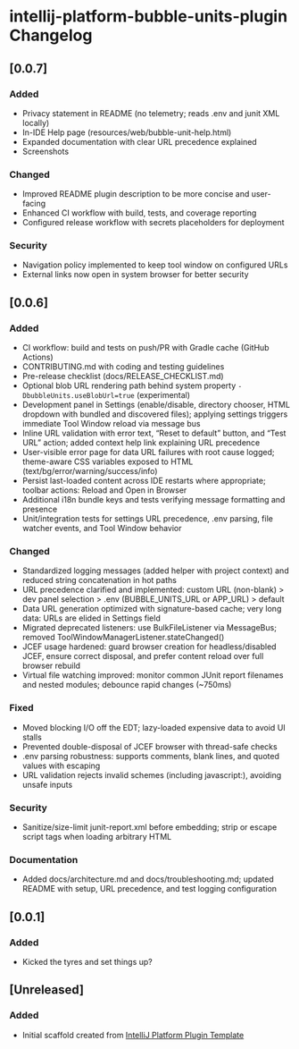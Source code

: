 <!-- Keep a Changelog guide -> https://keepachangelog.com -->

# intellij-platform-bubble-units-plugin Changelog

## [0.0.7]
### Added
- Privacy statement in README (no telemetry; reads .env and junit XML locally)
- In-IDE Help page (resources/web/bubble-unit-help.html)
- Expanded documentation with clear URL precedence explained
- Screenshots

### Changed
- Improved README plugin description to be more concise and user-facing
- Enhanced CI workflow with build, tests, and coverage reporting
- Configured release workflow with secrets placeholders for deployment

### Security
- Navigation policy implemented to keep tool window on configured URLs
- External links now open in system browser for better security

## [0.0.6]
### Added
- CI workflow: build and tests on push/PR with Gradle cache (GitHub Actions)
- CONTRIBUTING.md with coding and testing guidelines
- Pre-release checklist (docs/RELEASE_CHECKLIST.md)
- Optional blob URL rendering path behind system property `-DbubbleUnits.useBlobUrl=true` (experimental)
- Development panel in Settings (enable/disable, directory chooser, HTML dropdown with bundled and discovered files); applying settings triggers immediate Tool Window reload via message bus
- Inline URL validation with error text, “Reset to default” button, and “Test URL” action; added context help link explaining URL precedence
- User-visible error page for data URL failures with root cause logged; theme-aware CSS variables exposed to HTML (text/bg/error/warning/success/info)
- Persist last-loaded content across IDE restarts where appropriate; toolbar actions: Reload and Open in Browser
- Additional i18n bundle keys and tests verifying message formatting and presence
- Unit/integration tests for settings URL precedence, .env parsing, file watcher events, and Tool Window behavior

### Changed
- Standardized logging messages (added helper with project context) and reduced string concatenation in hot paths
- URL precedence clarified and implemented: custom URL (non-blank) > dev panel selection > .env (BUBBLE_UNITS_URL or APP_URL) > default
- Data URL generation optimized with signature-based cache; very long data: URLs are elided in Settings field
- Migrated deprecated listeners: use BulkFileListener via MessageBus; removed ToolWindowManagerListener.stateChanged()
- JCEF usage hardened: guard browser creation for headless/disabled JCEF, ensure correct disposal, and prefer content reload over full browser rebuild
- Virtual file watching improved: monitor common JUnit report filenames and nested modules; debounce rapid changes (~750ms)

### Fixed
- Moved blocking I/O off the EDT; lazy-loaded expensive data to avoid UI stalls
- Prevented double-disposal of JCEF browser with thread-safe checks
- .env parsing robustness: supports comments, blank lines, and quoted values with escaping
- URL validation rejects invalid schemes (including javascript:), avoiding unsafe inputs

### Security
- Sanitize/size-limit junit-report.xml before embedding; strip or escape script tags when loading arbitrary HTML

### Documentation
- Added docs/architecture.md and docs/troubleshooting.md; updated README with setup, URL precedence, and test logging configuration

## [0.0.1]
### Added
- Kicked the tyres and set things up? 

## [Unreleased]
### Added
- Initial scaffold created from [IntelliJ Platform Plugin Template](https://github.com/JetBrains/intellij-platform-plugin-template)
